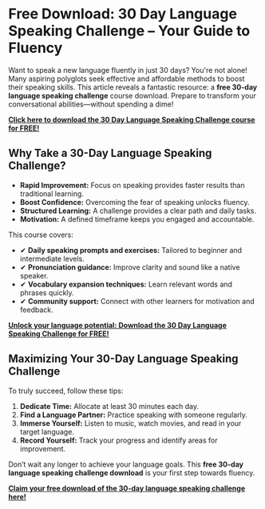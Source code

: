 # Free Download: 30 Day Language Speaking Challenge – Your Guide to Fluency

Want to speak a new language fluently in just 30 days? You're not alone! Many aspiring polyglots seek effective and affordable methods to boost their speaking skills. This article reveals a fantastic resource: a **free 30-day language speaking challenge** course download. Prepare to transform your conversational abilities—without spending a dime!

[**Click here to download the 30 Day Language Speaking Challenge course for FREE!**](https://udemywork.com/30-day-language-speaking-challenge)

## Why Take a 30-Day Language Speaking Challenge?

*   **Rapid Improvement:** Focus on speaking provides faster results than traditional learning.
*   **Boost Confidence:** Overcoming the fear of speaking unlocks fluency.
*   **Structured Learning:** A challenge provides a clear path and daily tasks.
*   **Motivation:** A defined timeframe keeps you engaged and accountable.

This course covers:

*   ✔ **Daily speaking prompts and exercises:** Tailored to beginner and intermediate levels.
*   ✔ **Pronunciation guidance:** Improve clarity and sound like a native speaker.
*   ✔ **Vocabulary expansion techniques:** Learn relevant words and phrases quickly.
*   ✔ **Community support:** Connect with other learners for motivation and feedback.

[**Unlock your language potential: Download the 30 Day Language Speaking Challenge for FREE!**](https://udemywork.com/30-day-language-speaking-challenge)

## Maximizing Your 30-Day Language Speaking Challenge

To truly succeed, follow these tips:

1.  **Dedicate Time:** Allocate at least 30 minutes each day.
2.  **Find a Language Partner:** Practice speaking with someone regularly.
3.  **Immerse Yourself:** Listen to music, watch movies, and read in your target language.
4.  **Record Yourself:** Track your progress and identify areas for improvement.

Don’t wait any longer to achieve your language goals. This **free 30-day language speaking challenge download** is your first step towards fluency.

[**Claim your free download of the 30-day language speaking challenge here!**](https://udemywork.com/30-day-language-speaking-challenge)
